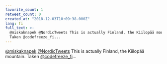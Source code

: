 ```yaml
---
favorite_count: 1
retweet_count: 0
created_at: "2018-12-03T10:09:38.000Z"
lang: fi
full_text: >-
  @miskaknapek @NordicTweets This is actually Finland, the Kiilopää mountain.
  Taken @codefreeze_fi...
---
```


[@miskaknapek](https://twitter.com/miskaknapek)
[@NordicTweets](https://twitter.com/NordicTweets) This is actually Finland, the
Kiilopää mountain. Taken [@codefreeze_fi](https://twitter.com/codefreeze_fi)...
